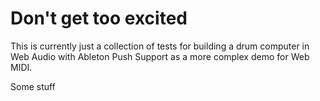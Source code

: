 # Don't get too excited

This is currently just a collection of tests for building a drum computer in
Web Audio with Ableton Push Support as a more complex demo for Web MIDI.


Some stuff

